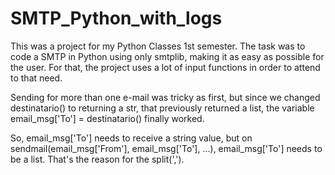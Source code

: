 # SMTP_Python_with_logs
This was a project for my Python Classes 1st semester.
The task was to code a SMTP in Python using only smtplib, making it as easy as possible for the user.
For that, the project uses a lot of input functions in order to attend to that need.

Sending for more than one e-mail was tricky as first, but since we changed destinatario() to returning a str, that previously returned a list, the variable email_msg['To'] = destinatario() finally worked.

So, email_msg['To'] needs to receive a string value, but on sendmail(email_msg['From'], email_msg['To'], ...), email_msg['To'] needs to be a list. That's the reason for the split(',').


